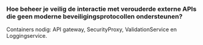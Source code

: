 ### Hoe beheer je veilig de interactie met verouderde externe APIs die geen moderne beveiligingsprotocollen ondersteunen?

Containers nodig: API gateway, SecurityProxy, ValidationService en Loggingservice.
